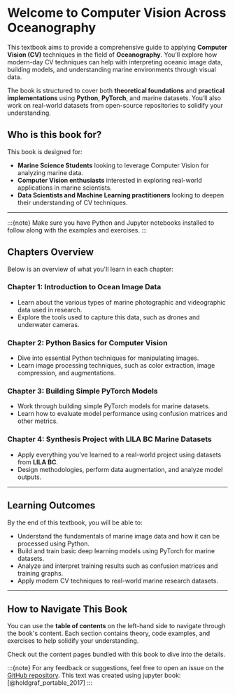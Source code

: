# Welcome to Computer Vision Across Oceanography

This textbook aims to provide a comprehensive guide to applying **Computer Vision (CV)** techniques in the field of **Oceanography**. You'll explore how modern-day CV techniques can help with interpreting oceanic image data, building models, and understanding marine environments through visual data. 

The book is structured to cover both **theoretical foundations** and **practical implementations** using **Python**, **PyTorch**, and marine datasets. You’ll also work on real-world datasets from open-source repositories to solidify your understanding.

## Who is this book for?

This book is designed for:
- **Marine Science Students** looking to leverage Computer Vision for analyzing marine data.
- **Computer Vision enthusiasts** interested in exploring real-world applications in marine scientists.
- **Data Scientists and Machine Learning practitioners** looking to deepen their understanding of CV techniques.

---

:::{note}
Make sure you have Python and Jupyter notebooks installed to follow along with the examples and exercises.
:::

## Chapters Overview

Below is an overview of what you'll learn in each chapter:

### Chapter 1: Introduction to Ocean Image Data
- Learn about the various types of marine photographic and videographic data used in research.
- Explore the tools used to capture this data, such as drones and underwater cameras.

### Chapter 2: Python Basics for Computer Vision
- Dive into essential Python techniques for manipulating images.
- Learn image processing techniques, such as color extraction, image compression, and augmentations.

### Chapter 3: Building Simple PyTorch Models
- Work through building simple PyTorch models for marine datasets.
- Learn how to evaluate model performance using confusion matrices and other metrics.

### Chapter 4: Synthesis Project with LILA BC Marine Datasets
- Apply everything you’ve learned to a real-world project using datasets from **LILA BC**.
- Design methodologies, perform data augmentation, and analyze model outputs.

---

## Learning Outcomes

By the end of this textbook, you will be able to:
- Understand the fundamentals of marine image data and how it can be processed using Python.
- Build and train basic deep learning models using PyTorch for marine datasets.
- Analyze and interpret training results such as confusion matrices and training graphs.
- Apply modern CV techniques to real-world marine research datasets.

---

## How to Navigate This Book

You can use the **table of contents** on the left-hand side to navigate through the book's content. Each section contains theory, code examples, and exercises to help solidify your understanding. 

Check out the content pages bundled with this book to dive into the details.

:::{note}
For any feedback or suggestions, feel free to open an issue on the [GitHub repository](https://github.com/atticus-carter/cv).
This text was created using jupyter book: [@holdgraf_portable_2017]
:::

